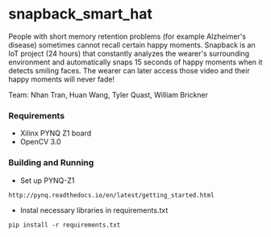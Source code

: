# snapback_smart_hat
People with short memory retention problems (for example Alzheimer's disease) sometimes cannot recall certain happy moments. Snapback is an IoT project (24 hours) that constantly analyzes the wearer's surrounding environment and automatically snaps 15 seconds of happy moments when it detects smiling faces. The wearer can later access those video and their happy moments will never fade!

Team: Nhan Tran, Huan Wang, Tyler Quast, William Brickner

### Requirements
* Xilinx PYNQ Z1 board
* OpenCV 3.0


### Building and Running
* Set up PYNQ-Z1
```
http://pynq.readthedocs.io/en/latest/getting_started.html
```
* Instal necessary libraries in requirements.txt
```
pip install -r requirements.txt
```



